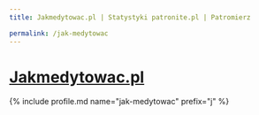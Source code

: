 ```yaml
---
title: Jakmedytowac.pl | Statystyki patronite.pl | Patromierz

permalink: /jak-medytowac
---
```


# [Jakmedytowac.pl](https://patronite.pl/jak-medytowac)

{% include profile.md name="jak-medytowac" prefix="j" %}
